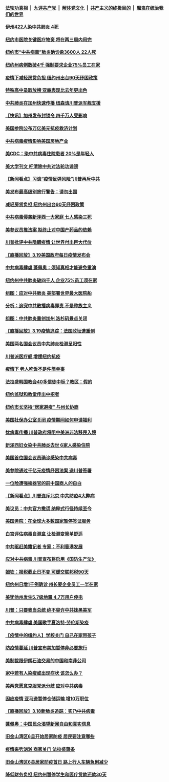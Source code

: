 ####  [法轮功真相](../../../../basic/blob/master/README.md?t=03202001) &nbsp;|&nbsp; [九评共产党](../../../../9ping.md/blob/master/README.md?t=03202001) &nbsp;|&nbsp; [解体党文化](../../../../jtdwh.md/blob/master/README.md?t=03202001)  &nbsp;|&nbsp; [共产主义的终极目的](../../../../gczydzjmd.md/blob/master/README.md?t=03202001) &nbsp;|&nbsp; [魔鬼在统治我们的世界](../../../../mgztzwmdsj.md/blob/master/README.md?t=03202001) 

#### [伊州422人染中共肺炎 4死](../pages/nsc412/n11957157.md?t=03202001) 

#### [纽约市医院关键医疗物资  将在两三周内用完](../pages/nsc412/n11956914.md?t=03202001) 

#### [纽约市“中共病毒”肺炎确诊逾3600人  22人死](../pages/nsc412/n11956922.md?t=03202001) 

#### [纽约州病例数破4千  强制要求企业75%员工在家](../pages/nsc412/n11956899.md?t=03202001) 

#### [疫情下减轻房贷负担  纽约州出台90天纾困政策](../pages/nsc412/n11956917.md?t=03202001) 

#### [特殊高中录取放榜  亚裔表现比去年更出色](../pages/nsc412/n11956892.md?t=03202001) 

#### [中共肺炎在加州快速传播 纽森请川普派军舰支援](../pages/nsc412/n11957082.md?t=03202001) 

#### [【快讯】加州发布封锁令 四千万人受影响](../pages/nsc412/n11956452.md?t=03202001) 

#### [美国参院公布万亿美元抗疫救济计划](../pages/nsc412/n11956081.md?t=03202001) 

#### [中共病毒疫情影响美国房地产业](../pages/nsc412/n11956191.md?t=03202001) 

#### [美CDC：染中共病毒住院患者 20%是年轻人](../pages/nsc412/n11955934.md?t=03202001) 

#### [美大学刊文 吁清除中共对法轮功诽谤](../pages/nsc412/n11955211.md?t=03202001) 

#### [【新闻看点】习谈“疫情反弹风险”川普再斥中共](../pages/nsc412/n11955220.md?t=03202001) 

#### [美发布最高级别旅行警告：请勿出国](../pages/nsc412/n11955700.md?t=03202001) 

#### [减轻房贷负担 纽约州出台90天纾困政策](../pages/nsc412/n11955604.md?t=03202001) 

#### [中共病毒侵袭新泽西一大家庭 七人感染三死](../pages/nsc412/n11955162.md?t=03202001) 

#### [美参议员推法案 拟终止对中国产药品的依赖](../pages/nsc412/n11955356.md?t=03202001) 

#### [川普批评中共隐瞒疫情 让世界付出巨大代价](../pages/nsc412/n11955296.md?t=03202001) 

#### [【直播回放】3.19美国政府每日疫情发布会](../pages/nsc412/n11954613.md?t=03202001) 

#### [中共病毒肆虐 蓬佩奥：须知真相才能避免重演](../pages/nsc412/n11954866.md?t=03202001) 

#### [纽约州中共肺炎破四千人 企业75%员工须在家](../pages/nsc412/n11954950.md?t=03202001) 

#### [组图：应对中共肺炎 美部署世界最大医院船](../pages/nsc412/n11950989.md?t=03202001) 

#### [分析：追究中共散播病毒罪责 不是种族主义](../pages/nsc412/n11954643.md?t=03202001) 

#### [组图：中共肺炎重创加州 洛杉矶景点关闭](../pages/nsc412/n11953135.md?t=03202001) 

#### [【直播回放】3.19疫情追踪：法国政坛遭重创](../pages/nsc412/n11954319.md?t=03202001) 

#### [美国两名国会议员中共肺炎检测呈阳性](../pages/nsc412/n11953299.md?t=03202001) 

#### [川普派医疗舰  增援纽约抗疫](../pages/nsc412/n11952685.md?t=03202001) 

#### [疫情下 老人吃饭不是件简单事](../pages/nsc412/n11952673.md?t=03202001) 

#### [法拉盛韩国教会40多信徒中标？教区：假的](../pages/nsc412/n11952678.md?t=03202001) 

#### [纽约监狱和教堂传出中招者](../pages/nsc412/n11952586.md?t=03202001) 

#### [纽约市长坚持“居家避疫” 与州长协商](../pages/nsc412/n11952690.md?t=03202001) 

#### [美国社保办公室关闭 疫情期间如何申请福利](../pages/nsc412/n11951548.md?t=03202001) 

#### [忧病毒传播 川普政府将阻中美洲非法移民入境](../pages/nsc412/n11951565.md?t=03202001) 

#### [新泽西妇女染中共肺炎去世 6家人感染住院](../pages/nsc412/n11951062.md?t=03202001) 

#### [美国首位国会议员确诊感染中共病毒](../pages/nsc412/n11951529.md?t=03202001) 

#### [美参院通过千亿元疫情纾困法案 送川普签署](../pages/nsc412/n11951513.md?t=03202001) 

#### [一位险遭强摘器官的前中国商人的自白](../pages/nsc412/n11950793.md?t=03202001) 

#### [【新闻看点】川普连斥北京 中共防疫4大弊病](../pages/nsc412/n11950479.md?t=03202001) 

#### [美议员：中共官方撒谎 纳粹式行径持续至今](../pages/nsc412/n11950586.md?t=03202001) 

#### [美国务院：在全球大多数国家暂停签证服务](../pages/nsc412/n11950974.md?t=03202001) 

#### [白宫评估病毒自测盒 让检测变简单舒适](../pages/nsc412/n11950789.md?t=03202001) 

#### [中共驱赶美籍记者 专家：不利香港发展](../pages/nsc412/n11950858.md?t=03202001) 

#### [应对中共病毒 川普宣布将启用《国防生产法》](../pages/nsc412/n11950473.md?t=03202001) 

#### [姆钦：报税截止日不变 可缓交联邦税90天](../pages/nsc412/n11950241.md?t=03202001) 

#### [纽约州日增1千例确诊 州长要企业员工一半在家](../pages/nsc412/n11950438.md?t=03202001) 

#### [美犹他州发生5.7级地震 4.7万用户停电](../pages/nsc412/n11950554.md?t=03202001) 

#### [川普：只要我当总统 绝不容许中共抺黑美军](../pages/nsc412/n11950457.md?t=03202001) 

#### [中共病毒肆虐 美国歌手夏洛特·劳伦斯染疫](../pages/nsc412/n11950378.md?t=03202001) 

#### [【疫情中的纽约人】学校关门 自己在家带孩子](../pages/nsc412/n11950259.md?t=03202001) 

#### [防疫情蔓延 川普宣布美加暂停非必要旅行](../pages/nsc412/n11950260.md?t=03202001) 

#### [美制裁跟伊朗石油交易的中国和南非公司](../pages/nsc412/n11950224.md?t=03202001) 

#### [家中若有人染疫或出现症状 该怎么办？](../pages/nsc412/n11950165.md?t=03202001) 

#### [美两党愿意克服党派分歧 应对中共病毒](../pages/nsc412/n11950144.md?t=03202001) 

#### [因应疫情 亚马逊暂停仓储运输 增10万职位](../pages/nsc412/n11949874.md?t=03202001) 

#### [【直播回放】3.18新肺炎追踪：实乃中共病毒](../pages/nsc412/n11949692.md?t=03202001) 

#### [蓬佩奥：中国民众渴望新闻自由和真实信息](../pages/nsc412/n11948448.md?t=03202001) 

#### [旧金山湾区6县开始居家防疫 居民要注意哪些](../pages/nsc412/n11949063.md?t=03202001) 

#### [疫情来势汹汹 商家关门  法拉盛萧条](../pages/nsc412/n11948913.md?t=03202001) 

#### [旧金山湾区6县居家防疫首日      路上行人车辆急剧减少](../pages/nsc412/n11948994.md?t=03202001) 

#### [降低财务负担 纽约州暂停学生和医疗贷款还款30天](../pages/nsc412/n11948809.md?t=03202001) 

